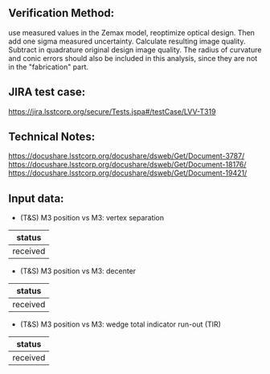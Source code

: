 Verification Method:
---
use measured values in the Zemax model, reoptimize optical design. Then add one sigma measured uncertainty. Calculate resulting image quality. Subtract in quadrature original design image quality. The radius of curvature and conic errors should also be included in this analysis, since they are not in the "fabrication" part.


JIRA test case:
---
https://jira.lsstcorp.org/secure/Tests.jspa#/testCase/LVV-T319

Technical Notes:
---
https://docushare.lsstcorp.org/docushare/dsweb/Get/Document-3787/
https://docushare.lsstcorp.org/docushare/dsweb/Get/Document-18176/
https://docushare.lsstcorp.org/docushare/dsweb/Get/Document-19421/

Input data:
---
* (T&S) M3 position vs M3: vertex separation 

status |
-|
received|

* (T&S) M3 position vs M3: decenter

status |
-|
received|

* (T&S) M3 position vs M3: wedge total indicator run-out (TIR)

status |
-|
received|

